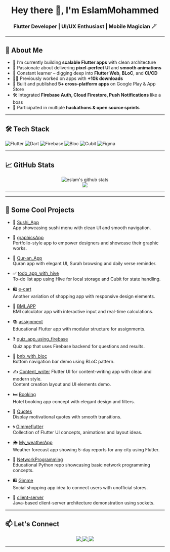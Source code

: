 <h1 align="center">Hey there 👋, I'm EslamMohammed</h1>
<h3 align="center">Flutter Developer | UI/UX Enthusiast | Mobile Magician 🪄</h3>

---

## 🚀 About Me

- 🔭 I’m currently building **scalable Flutter apps** with clean architecture  
- 🎯 Passionate about delivering **pixel-perfect UI** and **smooth animations**  
- 🧠 Constant learner – digging deep into **Flutter Web**, **BLoC**, and **CI/CD**  
- 👨‍💻 Previously worked on apps with **+10k downloads**  
- 🥇 Built and published **5+ cross-platform apps** on Google Play & App Store  
- 🛠️ Integrated **Firebase Auth, Cloud Firestore, Push Notifications** like a boss  
- 🧩 Participated in multiple **hackathons & open source sprints**

---

## 🛠️ Tech Stack

![Flutter](https://img.shields.io/badge/Flutter-02569B?logo=flutter&logoColor=white&style=for-the-badge)
![Dart](https://img.shields.io/badge/Dart-0175C2?logo=dart&logoColor=white&style=for-the-badge)
![Firebase](https://img.shields.io/badge/Firebase-FFCA28?logo=firebase&logoColor=white&style=for-the-badge)
![Bloc](https://img.shields.io/badge/BLoC-3982E4?logo=flutter&logoColor=white&style=for-the-badge)
![Cubit](https://img.shields.io/badge/Cubit-007ACC?logo=flutter&logoColor=white&style=for-the-badge)
![Figma](https://img.shields.io/badge/Figma-F24E1E?logo=figma&logoColor=white&style=for-the-badge)

---

## 📈 GitHub Stats

<p align="center">
  <img src="https://github-readme-stats.vercel.app/api?username=EslamMohammed&show_icons=true&theme=tokyonight" alt="eslam's github stats" />
  <br>
  <img src="https://github-readme-streak-stats.herokuapp.com/?user=yourusername&theme=tokyonight" />
</p>

---
---

## 📱 Some Cool Projects

- 🍣 [Sushi_App](https://github.com/eslamohammed/Sushi_App)  
  App showcasing sushi menu with clean UI and smooth navigation.

- 🎨 [graphicsApp](https://github.com/eslamohammed/graphicsApp)  
  Portfolio-style app to empower designers and showcase their graphic works.

- 📿 [Qur-an_App](https://github.com/eslamohammed/Qur-an_App)  
  Quran app with elegant UI, Surah browsing and daily verse reminder.

- ✅ [todo_app_with_hive](https://github.com/eslamohammed/todo_app_with_hive)  
  To-do list app using Hive for local storage and Cubit for state handling.

- 🛍️ [e-cart](https://github.com/eslamohammed/e-cart)  
  Another variation of shopping app with responsive design elements.

- 🧮 [BMI_APP](https://github.com/eslamohammed/BMI_APP)  
  BMI calculator app with interactive input and real-time calculations.

- 📚 [assignment](https://github.com/eslamohammed/assignment)  
  Educational Flutter app with modular structure for assignments.

- ❓ [quiz_app_using_firebase](https://github.com/eslamohammed/quiz_app_using_firebase)  
  Quiz app that uses Firebase backend for questions and results.

- 🏨 [bnb_with_bloc](https://github.com/eslamohammed/bnb_with_bloc)  
  Bottom navigation bar demo using BLoC pattern.

- ✍️ [Content_writer](https://github.com/eslamohammed/Content_writer)
  Flutter UI for content-writing app with clean and modern style.  
  Content creation layout and UI elements demo.

- 🛏️ [Booking](https://github.com/eslamohammed/Booking)  
  Hotel booking app concept with elegant design and filters.

- 💬 [Quotes](https://github.com/eslamohammed/Quotes)  
  Display motivational quotes with smooth transitions.

- 🌀 [Gimmeflutter](https://github.com/eslamohammed/Gimmeflutter)  
  Collection of Flutter UI concepts, animations and layout ideas.

- 🌦️ [My_weatherApp](https://github.com/eslamohammed/My_weatherApp)  
  Weather forecast app showing 5-day reports for any city using Flutter.

- 🧠 [NetworkProgramming](https://github.com/eslamohammed/NetworkProgramming)  
  Educational Python repo showcasing basic network programming concepts.

- 🛍️ [Gimme](https://github.com/eslamohammed/Gimme)  
  Social shopping app idea to connect users with unofficial stores.

- 🔁 [client-server](https://github.com/eslamohammed/client-server)  
  Java-based client-server architecture demonstration using sockets.
---

## 📫 Let's Connect

<p align="center">
  </a>
  <a href="https://wa.me/201022971429" target="_blank">
    <img src="https://img.shields.io/badge/WhatsApp-25D366?logo=whatsapp&logoColor=white&style=for-the-badge" />
  <a href="https://www.linkedin.com/in/eslam-mohammed-b339051a4" target="_blank">
    <img src="https://img.shields.io/badge/LinkedIn-blue?logo=linkedin&style=for-the-badge" />
  </a>
  <a href="mailto:eslammohammedibra@gmail.com">
    <img src="https://img.shields.io/badge/Gmail-D14836?logo=gmail&logoColor=white&style=for-the-badge" />
  </a>
</p>

---
